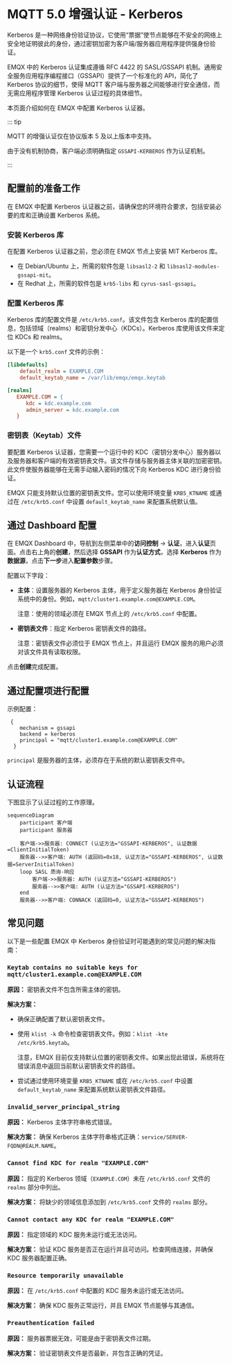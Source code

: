 # MQTT 5.0 增强认证 - Kerberos

Kerberos 是一种网络身份验证协议，它使用“票据”使节点能够在不安全的网络上安全地证明彼此的身份，通过密钥加密为客户端/服务器应用程序提供强身份验证。

EMQX 中的 Kerberos 认证集成遵循 RFC 4422 的 SASL/GSSAPI 机制。通用安全服务应用程序编程接口（GSSAPI）提供了一个标准化的 API，简化了 Kerberos 协议的细节，使得 MQTT 客户端与服务器之间能够进行安全通信，而无需应用程序管理 Kerberos 认证过程的具体细节。

本页面介绍如何在 EMQX 中配置 Kerberos 认证器。

::: tip

MQTT 的增强认证仅在协议版本 5 及以上版本中支持。

由于没有机制协商，客户端必须明确指定 `GSSAPI-KERBEROS` 作为认证机制。

:::

## 配置前的准备工作

在 EMQX 中配置 Kerberos 认证器之前，请确保您的环境符合要求，包括安装必要的库和正确设置 Kerberos 系统。

### 安装 Kerberos 库

在配置 Kerberos 认证器之前，您必须在 EMQX 节点上安装 MIT Kerberos 库。

- 在 Debian/Ubuntu 上，所需的软件包是 `libsasl2-2` 和 `libsasl2-modules-gssapi-mit`。
- 在 Redhat 上，所需的软件包是 `krb5-libs` 和 `cyrus-sasl-gssapi`。

### 配置 Kerberos 库

Kerberos 库的配置文件是 `/etc/krb5.conf`。该文件包含 Kerberos 库的配置信息，包括领域（realms）和密钥分发中心（KDCs）。Kerberos 库使用该文件来定位 KDCs 和 realms。

以下是一个 `krb5.conf` 文件的示例：

```ini
[libdefaults]
    default_realm = EXAMPLE.COM
    default_keytab_name = /var/lib/emqx/emqx.keytab

[realms]
   EXAMPLE.COM = {
      kdc = kdc.example.com
      admin_server = kdc.example.com
   }
```

### 密钥表（Keytab）文件

要配置 Kerberos 认证器，您需要一个运行中的 KDC（密钥分发中心）服务器以及服务器和客户端的有效密钥表文件。该文件存储与服务器主体关联的加密密钥。此文件使服务器能够在无需手动输入密码的情况下向 Kerberos KDC 进行身份验证。

EMQX 只能支持默认位置的密钥表文件。您可以使用环境变量 `KRB5_KTNAME` 或通过在 `/etc/krb5.conf` 中设置 `default_keytab_name` 来配置系统默认值。

## 通过 Dashboard 配置

在 EMQX Dashboard 中，导航到左侧菜单中的**访问控制** -> **认证**，进入**认证**页面。点击右上角的**创建**，然后选择 **GSSAPI** 作为**认证方式**，选择 **Kerberos** 作为**数据源**，点击**下一步**进入**配置参数**步骤。

配置以下字段：

- **主体**：设置服务器的 Kerberos 主体，用于定义服务器在 Kerberos 身份验证系统中的身份。例如，`mqtt/cluster1.example.com@EXAMPLE.COM`。

  注意：使用的领域必须在 EMQX 节点上的 `/etc/krb5.conf` 中配置。

- **密钥表文件**：指定 Kerberos 密钥表文件的路径。

  注意：密钥表文件必须位于 EMQX 节点上，并且运行 EMQX 服务的用户必须对该文件具有读取权限。

点击**创建**完成配置。

## 通过配置项进行配置

示例配置：

```
 {
    mechanism = gssapi
    backend = kerberos
    principal = "mqtt/cluster1.example.com@EXAMPLE.COM"
  }
```

`principal` 是服务器的主体，必须存在于系统的默认密钥表文件中。

## 认证流程

下图显示了认证过程的工作原理。

```mermaid
sequenceDiagram
    participant 客户端
    participant 服务器

    客户端->>服务器: CONNECT (认证方法="GSSAPI-KERBEROS", 认证数据=ClientInitialToken)
    服务器-->>客户端: AUTH (返回码=0x18, 认证方法="GSSAPI-KERBEROS", 认证数据=ServerInitialToken)
    loop SASL 质询-响应
        客户端->>服务器: AUTH (认证方法="GSSAPI-KERBEROS")
        服务器-->>客户端: AUTH (认证方法="GSSAPI-KERBEROS")
    end
    服务器-->>客户端: CONNACK (返回码=0, 认证方法="GSSAPI-KERBEROS")

```

## 常见问题

以下是一些配置 EMQX 中 Kerberos 身份验证时可能遇到的常见问题的解决指南：

### `Keytab contains no suitable keys for mqtt/cluster1.example.com@EXAMPLE.COM`

**原因：** 密钥表文件不包含所需主体的密钥。

**解决方案：**

- 确保正确配置了默认密钥表文件。

- 使用 `klist -k` 命令检查密钥表文件。例如：`klist -kte /etc/krb5.keytab`。

  注意，EMQX 目前仅支持默认位置的密钥表文件。如果出现此错误，系统将在错误消息中返回当前默认密钥表文件的路径。

- 尝试通过使用环境变量 `KRB5_KTNAME` 或在 `/etc/krb5.conf` 中设置 `default_keytab_name` 来配置系统默认密钥表文件路径。

### `invalid_server_principal_string`

**原因：** Kerberos 主体字符串格式错误。

**解决方案：** 确保 Kerberos 主体字符串格式正确：`service/SERVER-FQDN@REALM.NAME`。

### `Cannot find KDC for realm "EXAMPLE.COM"`

**原因：** 指定的 Kerberos 领域（`EXAMPLE.COM`）未在 `/etc/krb5.conf` 文件的 `realms` 部分中列出。

**解决方案：** 将缺少的领域信息添加到 `/etc/krb5.conf` 文件的 `realms` 部分。

### `Cannot contact any KDC for realm "EXAMPLE.COM"`

**原因：** 指定领域的 KDC 服务未运行或无法访问。

**解决方案：** 验证 KDC 服务是否正在运行并且可访问。检查网络连接，并确保 KDC 服务器配置正确。

### `Resource temporarily unavailable`

**原因：** 在 `/etc/krb5.conf` 中配置的 KDC 服务未运行或无法访问。

**解决方案：** 确保 KDC 服务正常运行，并且 EMQX 节点能够与其通信。

### `Preauthentication failed`

**原因：** 服务器票据无效，可能是由于密钥表文件过期。

**解决方案：** 验证密钥表文件是否最新，并包含正确的凭证。